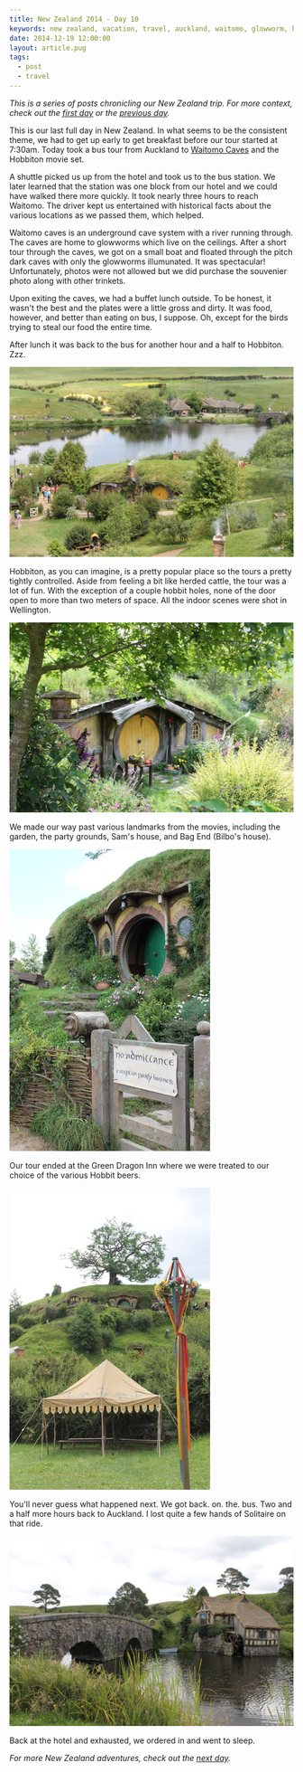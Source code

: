 ```yaml
---
title: New Zealand 2014 - Day 10
keywords: new zealand, vacation, travel, auckland, waitomo, glowworm, hobbiton, lord of the rings, green dragon inn
date: 2014-12-19 12:00:00
layout: article.pug
tags:
  - post
  - travel
---
```


_This is a series of posts chronicling our New Zealand trip. For more context, check out the [first day][first] or the [previous day][prev]._

This is our last full day in New Zealand. In what seems to be the consistent theme, we had to get up early to get breakfast before our tour started at 7:30am. Today took a bus tour from Auckland to [Waitomo Caves][1] and the Hobbiton movie set.

A shuttle picked us up from the hotel and took us to the bus station. We later learned that the station was one block from our hotel and we could have walked there more quickly. It took nearly three hours to reach Waitomo. The driver kept us entertained with historical facts about the various locations as we passed them, which helped.

Waitomo caves is an underground cave system with a river running through. The caves are home to glowworms which live on the ceilings. After a short tour through the caves, we got on a small boat and floated through the pitch dark caves with only the glowworms illumunated. It was spectacular! Unfortunately, photos were not allowed but we did purchase the souvenier photo along with other trinkets.

Upon exiting the caves, we had a buffet lunch outside. To be honest, it wasn't the best and the plates were a little gross and dirty. It was food, however, and better than eating on bus, I suppose. Oh, except for the birds trying to steal our food the entire time.

After lunch it was back to the bus for another hour and a half to Hobbiton. Zzz.

[![Hobbiton movie set][t1]][p1]

Hobbiton, as you can imagine, is a pretty popular place so the tours a pretty tightly controlled. Aside from feeling a bit like herded cattle, the tour was a lot of fun. With the exception of a couple hobbit holes, none of the door open to more than two meters of space. All the indoor scenes were shot in Wellington.

[![A hobbit hole][t2]][p2]

We made our way past various landmarks from the movies, including the garden, the party grounds, Sam's house, and Bag End (Bilbo's house).

[![Hobbiton movie set][t3]][p3]

Our tour ended at the Green Dragon Inn where we were treated to our choice of the various Hobbit beers.

[![Hobbiton movie set][t4]][p4]

You'll never guess what happened next. We got back. on. the. bus. Two and a half more hours back to Auckland. I lost quite a few hands of Solitaire on that ride.

[![Hobbiton movie set][t5]][p5]

Back at the hotel and exhausted, we ordered in and went to sleep.

_For more New Zealand adventures, check out the [next day][next]._

[first]: /blog/new-zealand-2014-day-1/
[prev]: /blog/new-zealand-2014-day-9/
[next]: /blog/new-zealand-2014-day-11/
[1]: http://en.wikipedia.org/wiki/Waitomo_Caves
[p1]: /media/images/nz14/day10/hobbiton-1.jpg
[t1]: /media/images/nz14/day10/thumb-hobbiton-1.jpg
[p2]: /media/images/nz14/day10/hobbiton-2.jpg
[t2]: /media/images/nz14/day10/thumb-hobbiton-2.jpg
[p3]: /media/images/nz14/day10/hobbiton-3.jpg
[t3]: /media/images/nz14/day10/thumb-hobbiton-3.jpg
[p4]: /media/images/nz14/day10/hobbiton-4.jpg
[t4]: /media/images/nz14/day10/thumb-hobbiton-4.jpg
[p5]: /media/images/nz14/day10/hobbiton-5.jpg
[t5]: /media/images/nz14/day10/thumb-hobbiton-5.jpg
